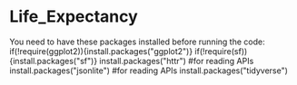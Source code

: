 # Life_Expectancy

You need to have these packages installed before running the code: 
if(!require(ggplot2)){install.packages("ggplot2")} 
if(!require(sf)){install.packages("sf")} 
install.packages("httr") #for reading APIs
install.packages("jsonlite") #for reading APIs
install.packages("tidyverse")
